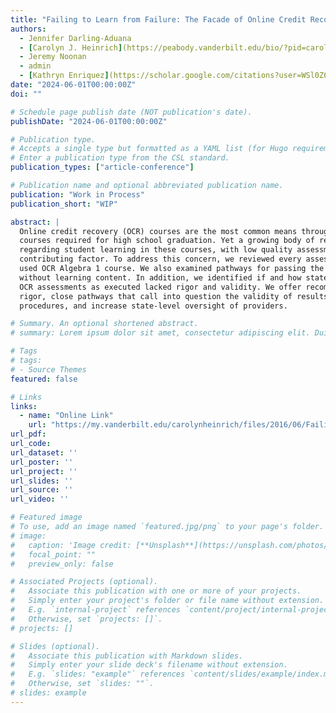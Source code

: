 ```yaml
---
title: "Failing to Learn from Failure: The Facade of Online Credit Recovery Assessments"
authors:
  - Jennifer Darling-Aduana
  - [Carolyn J. Heinrich](https://peabody.vanderbilt.edu/bio/?pid=carolyn-heinrich)
  - Jeremy Noonan
  - admin
  - [Kathryn Enriquez](https://scholar.google.com/citations?user=WSl0Z60AAAAJ&hl=en)
date: "2024-06-01T00:00:00Z"
doi: ""

# Schedule page publish date (NOT publication's date).
publishDate: "2024-06-01T00:00:00Z"

# Publication type.
# Accepts a single type but formatted as a YAML list (for Hugo requirements).
# Enter a publication type from the CSL standard.
publication_types: ["article-conference"]

# Publication name and optional abbreviated publication name.
publication: "Work in Process"
publication_short: "WIP"

abstract: |
  Online credit recovery (OCR) courses are the most common means through which students retake
  courses required for high school graduation. Yet a growing body of research has raised concerns
  regarding student learning in these courses, with low quality assessments posited as one
  contributing factor. To address this concern, we reviewed every assessment item from a widely
  used OCR Algebra 1 course. We also examined pathways for passing the course mastery tests
  without learning content. In addition, we identified if and how states regulate OCR. We found
  OCR assessments as executed lacked rigor and validity. We offer recommendations to improve
  rigor, close pathways that call into question the validity of results, strengthen implementation
  procedures, and increase state-level oversight of providers.

# Summary. An optional shortened abstract.
# summary: Lorem ipsum dolor sit amet, consectetur adipiscing elit. Duis posuere tellus ac convallis placerat. Proin tincidunt magna sed ex sollicitudin condimentum.

# Tags
# tags:
# - Source Themes
featured: false

# Links
links:
  - name: "Online Link"
    url: "https://my.vanderbilt.edu/carolynheinrich/files/2016/06/Failing-to-Learn-from-Failure_June-2024.pdf"
url_pdf: 
url_code: 
url_dataset: ''
url_poster: ''
url_project: ''
url_slides: ''
url_source: ''
url_video: ''

# Featured image
# To use, add an image named `featured.jpg/png` to your page's folder. 
# image:
#   caption: 'Image credit: [**Unsplash**](https://unsplash.com/photos/jdD8gXaTZsc)'
#   focal_point: ""
#   preview_only: false

# Associated Projects (optional).
#   Associate this publication with one or more of your projects.
#   Simply enter your project's folder or file name without extension.
#   E.g. `internal-project` references `content/project/internal-project/index.md`.
#   Otherwise, set `projects: []`.
# projects: []

# Slides (optional).
#   Associate this publication with Markdown slides.
#   Simply enter your slide deck's filename without extension.
#   E.g. `slides: "example"` references `content/slides/example/index.md`.
#   Otherwise, set `slides: ""`.
# slides: example
---
```

